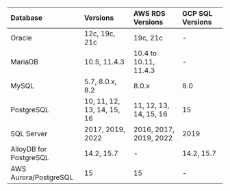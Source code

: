 | Database | Versions | AWS RDS  Versions | GCP SQL Versions |
| :-- | :-- | :-- | :-- |
| Oracle | 12c, 19c, 21c | 19c, 21c | - |
| MariaDB | 10.5, 11.4.3 | 10.4 to 10.11, 11.4.3 | - |
| MySQL | 5.7, 8.0.x, 8.2 | 8.0.x | 8.0 |
| PostgreSQL | 10, 11, 12, 13, 14, 15, 16  | 11, 12, 13, 14, 15, 16 | 15 |
| SQL Server | 2017, 2019, 2022 | 2016, 2017, 2019, 2022 | 2019 |
| AlloyDB for PostgreSQL | 14.2, 15.7 | - | 14.2, 15.7 |
| AWS Aurora/PostgreSQL | 15 | 15 | - |
